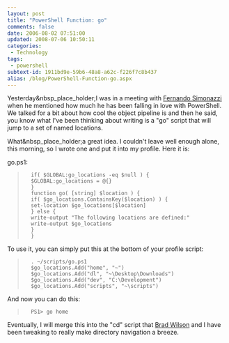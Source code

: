 ```yaml
---
layout: post
title: "PowerShell Function: go"
comments: false
date: 2006-08-02 07:51:00
updated: 2008-07-06 10:50:11
categories:
 - Technology
tags:
 - powershell
subtext-id: 1911bd9e-59b6-48a8-a62c-f226f7c8b437
alias: /blog/PowerShell-Function-go.aspx
---
```



Yesterday&nbsp_place_holder;I was in a meeting with [Fernando Simonazzi](http://clariusconsulting.net/blogs/fds/) when he mentioned how much he has been falling in love with PowerShell. We talked for a bit about how cool the object pipeline is and then he said, you know what I've been thinking about writing is a "go" script that will jump to a set of named locations. 

What&nbsp_place_holder;a great idea. I couldn't leave well enough alone, this morning, so I wrote one and put it into my profile. Here it is: 

go.ps1: 

> 
>     	if( $GLOBAL:go_locations -eq $null ) {
>     	$GLOBAL:go_locations = @{}
>     	}
>     	function go( [string] $location ) {
>     	if( $go_locations.ContainsKey($location) ) {
>     	set-location $go_locations[$location]
>     	} else {
>     	write-output "The following locations are defined:"
>     	write-output $go_locations
>     	}
>     	}
>     	

To use it, you can simply put this at the bottom of your profile script: 

> 
>     	. ~/scripts/go.ps1
>     	$go_locations.Add("home", "~")
>     	$go_locations.Add("dl", "~\Desktop\Downloads")
>     	$go_locations.Add("dev", "C:\Development")
>     	$go_locations.Add("scripts", "~\scripts")
>     	

And now you can do this: 

> 
>     	PS1> go home
>     	

Eventually, I will merge this into the "cd" script that [Brad Wilson](http://www.agileprogrammer.com/dotnetguy) and I have been tweaking to really make directory navigation a breeze. 
